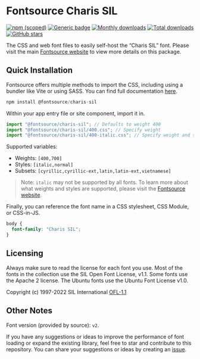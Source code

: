 # Fontsource Charis SIL

[![npm (scoped)](https://img.shields.io/npm/v/@fontsource/charis-sil?color=brightgreen)](https://www.npmjs.com/package/@fontsource/charis-sil) [![Generic badge](https://img.shields.io/badge/fontsource-passing-brightgreen)](https://github.com/fontsource/fontsource) [![Monthly downloads](https://badgen.net/npm/dm/@fontsource/charis-sil)](https://github.com/fontsource/fontsource) [![Total downloads](https://badgen.net/npm/dt/@fontsource/charis-sil)](https://github.com/fontsource/fontsource) [![GitHub stars](https://img.shields.io/github/stars/fontsource/fontsource.svg?style=social&label=Star)](https://github.com/fontsource/fontsource/stargazers)

The CSS and web font files to easily self-host the “Charis SIL” font. Please visit the main [Fontsource website](https://fontsource.org/fonts/charis-sil) to view more details on this package.

## Quick Installation

Fontsource offers multiple methods to import the CSS, including using a bundler like Vite or using SASS. You can find full documentation [here](https://fontsource.org/docs/getting-started/introduction).

```javascript
npm install @fontsource/charis-sil
```

Within your app entry file or site component, import it in.

```javascript
import "@fontsource/charis-sil"; // Defaults to weight 400
import "@fontsource/charis-sil/400.css"; // Specify weight
import "@fontsource/charis-sil/400-italic.css"; // Specify weight and style
```

Supported variables:
- Weights: `[400,700]`
- Styles: `[italic,normal]`
- Subsets: `[cyrillic,cyrillic-ext,latin,latin-ext,vietnamese]`

> Note: `italic` may not be supported by all fonts. To learn more about what weights and styles are supported, please visit the [Fontsource website](https://fontsource.org/fonts/charis-sil).

Finally, you can reference the font name in a CSS stylesheet, CSS Module, or CSS-in-JS.

```css
body {
  font-family: "Charis SIL";
}
```

## Licensing
Always make sure to read the license for each font you use. Most of the fonts in the collection use the SIL Open Font License, v1.1. Some fonts use the Apache 2 license. The Ubuntu fonts use the Ubuntu Font License v1.0.

Copyright (c) 1997-2022 SIL International
[OFL-1.1](https://openfontlicense.org)

## Other Notes
Font version (provided by source): `v2`.

If you have any suggestions or ideas to improve the performance of font loading or expand the existing library, feel free to star and contribute to this repository. You can share your suggestions or ideas by creating an [issue](https://github.com/fontsource/fontsource/issues).